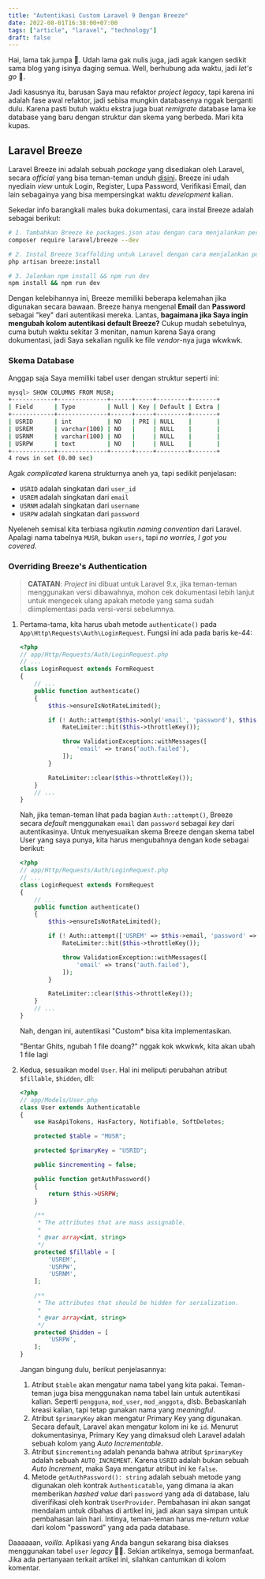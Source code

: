 ```yaml
---
title: "Autentikasi Custom Laravel 9 Dengan Breeze"
date: 2022-08-01T16:38:00+07:00
tags: ["article", "laravel", "technology"]
draft: false
---
```


Hai, lama tak jumpa 👋. Udah lama gak nulis juga, jadi agak kangen sedikit sama blog yang isinya daging semua. Well, berhubung ada waktu, jadi *let's go* 😬.

Jadi kasusnya itu, barusan Saya mau refaktor *project legacy*, tapi karena ini adalah fase awal refaktor, jadi sebisa mungkin databasenya nggak berganti dulu. Karena pasti butuh waktu ekstra juga buat *remigrate* database lama ke database yang baru dengan struktur dan skema yang berbeda. Mari kita kupas.

## Laravel Breeze
Laravel Breeze ini adalah sebuah *package* yang disediakan oleh Laravel, secara *official* yang bisa teman-teman unduh [disini](https://laravel.com/docs/9.x/starter-kits#laravel-breeze). Breeze ini udah nyediain *view* untuk Login, Register, Lupa Password, Verifikasi Email, dan lain sebagainya yang bisa mempersingkat waktu *development* kalian.

Sekedar info barangkali males buka dokumentasi, cara instal Breeze adalah sebagai berikut:
```bash
# 1. Tambahkan Breeze ke packages.json atau dengan cara menjalankan perintah:
composer require laravel/breeze --dev

# 2. Instal Breeze Scaffolding untuk Laravel dengan cara menjalankan perintah:
php artisan breeze:install

# 3. Jalankan npm install && npm run dev
npm install && npm run dev
```

Dengan kelebihannya ini, Breeze memiliki beberapa kelemahan jika digunakan secara bawaan. Breeze hanya mengenal **Email** dan **Password** sebagai "key" dari autentikasi mereka. Lantas, **bagaimana jika Saya ingin mengubah kolom autentikasi default Breeze?** Cukup mudah sebetulnya, cuma butuh waktu sekitar 3 menitan, namun karena Saya orang dokumentasi, jadi Saya sekalian ngulik ke file *vendor*-nya juga wkwkwk.

### Skema Database
Anggap saja Saya memiliki tabel user dengan struktur seperti ini:
```bash
mysql> SHOW COLUMNS FROM MUSR;
+------------+--------------+------+-----+---------+-------+
| Field      | Type         | Null | Key | Default | Extra |
+------------+--------------+------+-----+---------+-------+
| USRID      | int          | NO   | PRI | NULL    |       |
| USREM      | varchar(100) | NO   |     | NULL    |       |
| USRNM      | varchar(100) | NO   |     | NULL    |       |
| USRPW      | text         | NO   |     | NULL    |       |
+------------+--------------+------+-----+---------+-------+
4 rows in set (0.00 sec)
```

Agak *complicated* karena strukturnya aneh ya, tapi sedikit penjelasan:
- `USRID` adalah singkatan dari `user_id`
- `USREM` adalah singkatan dari `email`
- `USRNM` adalah singkatan dari `username`
- `USRPW` adalah singkatan dari `password`

Nyeleneh semisal kita terbiasa ngikutin *naming convention* dari Laravel. Apalagi nama tabelnya `MUSR`, bukan `users`, tapi *no worries, I got you covered*.

### Overriding Breeze's Authentication
> **CATATAN**: *Project* ini dibuat untuk Laravel 9.x, jika teman-teman menggunakan versi dibawahnya, mohon cek dokumentasi lebih lanjut untuk mengecek ulang apakah metode yang sama sudah diimplementasi pada versi-versi sebelumnya.

1. Pertama-tama, kita harus ubah metode `authenticate()` pada `App\Http\Requests\Auth\LoginRequest`. Fungsi ini ada pada baris ke-44:
    ```php
    <?php
    // app/Http/Requests/Auth/LoginRequest.php
    // ...
    class LoginRequest extends FormRequest
    {
        // ...
        public function authenticate()
        {
            $this->ensureIsNotRateLimited();
    
            if (! Auth::attempt($this->only('email', 'password'), $this->boolean('remember'))) {
                RateLimiter::hit($this->throttleKey());
    
                throw ValidationException::withMessages([
                    'email' => trans('auth.failed'),
                ]);
            }
    
            RateLimiter::clear($this->throttleKey());
        }
        // ...
    }
    ```
    Nah, jika teman-teman lihat pada bagian `Auth::attempt()`, Breeze secara *default* menggunakan `email` dan `password` sebagai *key* dari autentikasinya. Untuk menyesuaikan skema Breeze dengan skema tabel User yang saya punya, kita harus mengubahnya dengan kode sebagai berikut:
    ```php
    <?php
    // app/Http/Requests/Auth/LoginRequest.php
    // ...
    class LoginRequest extends FormRequest
    {
        // ...
        public function authenticate()
        {
            $this->ensureIsNotRateLimited();
    
            if (! Auth::attempt(['USREM' => $this->email, 'password' => $this->password], $this->boolean('remember'))) {
                RateLimiter::hit($this->throttleKey());
    
                throw ValidationException::withMessages([
                    'email' => trans('auth.failed'),
                ]);
            }
    
            RateLimiter::clear($this->throttleKey());
        }
        // ...
    }
    ```
    Nah, dengan ini, autentikasi "Custom* bisa kita implementasikan.

    "Bentar Ghits, ngubah 1 file doang?" nggak kok wkwkwk, kita akan ubah 1 file lagi

2. Kedua, sesuaikan model `User`. Hal ini meliputi perubahan atribut `$fillable`, `$hidden`, dll:
    ```php
    <?php
    // app/Models/User.php
    class User extends Authenticatable
    {
        use HasApiTokens, HasFactory, Notifiable, SoftDeletes;
    
        protected $table = "MUSR";
    
        protected $primaryKey = "USRID";
    
        public $incrementing = false;
    
        public function getAuthPassword()
        {
            return $this->USRPW;
        }
    
        /**
         * The attributes that are mass assignable.
         *
         * @var array<int, string>
         */
        protected $fillable = [
            'USREM',
            'USRPW',
            'USRNM',
        ];
    
        /**
         * The attributes that should be hidden for serialization.
         *
         * @var array<int, string>
         */
        protected $hidden = [
            'USRPW',
        ];
    }
    ```
       
    Jangan bingung dulu, berikut penjelasannya:
    1. Atribut `$table` akan mengatur nama tabel yang kita pakai. Teman-teman juga bisa menggunakan nama tabel lain untuk autentikasi kalian. Seperti `pengguna`, `mod_user`, `mod_anggota`, dlsb. Bebaskanlah kreasi kalian, tapi tetap gunakan nama yang *meaningful*.
    2. Atribut `$primaryKey` akan mengatur Primary Key yang digunakan. Secara default, Laravel akan mengatur kolom ini ke `id`. Menurut dokumentasinya, Primary Key yang dimaksud oleh Laravel adalah sebuah kolom yang *Auto Incrementable*.
    3. Atribut `$incrementing` adalah penanda bahwa atribut `$primaryKey` adalah sebuah `AUTO_INCREMENT`. Karena `USRID` adalah bukan sebuah *Auto Increment*, maka Saya mengatur atribut ini ke `false`.
    4. Metode `getAuthPassword(): string` adalah sebuah metode yang digunakan oleh kontrak `Authenticatable`, yang dimana ia akan memberikan *hashed value* dari `password` yang ada di database, lalu diverifikasi oleh kontrak `UserProvider`. Pembahasan ini akan sangat mendalam untuk dibahas di artikel ini, jadi akan saya simpan untuk pembahasan lain hari. Intinya, teman-teman harus me-*return* *value* dari kolom "password" yang ada pada database.

Daaaaaan, *voilla*. Aplikasi yang Anda bangun sekarang bisa diakses menggunakan tabel `user` *legacy* 🥳🎉. Sekian artikelnya, semoga bermanfaat. Jika ada pertanyaan terkait artikel ini, silahkan cantumkan di kolom komentar.
